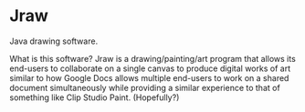 # Jraw
Java drawing software.

What is this software?
  Jraw is a drawing/painting/art program that allows its end-users to collaborate on a single canvas to produce digital works of art similar to how Google Docs allows multiple end-users to work on a shared document simultaneously while providing a similar experience to that of something like Clip Studio Paint. (Hopefully?)
